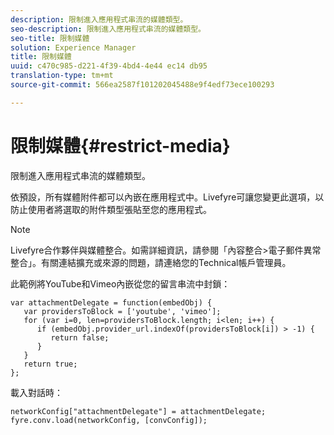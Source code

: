 ```yaml
---
description: 限制進入應用程式串流的媒體類型。
seo-description: 限制進入應用程式串流的媒體類型。
seo-title: 限制媒體
solution: Experience Manager
title: 限制媒體
uuid: c470c985-d221-4f39-4bd4-4e44 ec14 db95
translation-type: tm+mt
source-git-commit: 566ea2587f101202045488e9f4edf73ece100293

---
```



# 限制媒體{#restrict-media}

限制進入應用程式串流的媒體類型。

依預設，所有媒體附件都可以內嵌在應用程式中。Livefyre可讓您變更此選項，以防止使用者將選取的附件類型張貼至您的應用程式。

>[!NOTE]
>
>Livefyre合作夥伴與媒體整合。如需詳細資訊，請參閱「內容整合>電子郵件異常整合」。有關連結擴充或來源的問題，請連絡您的Technical帳戶管理員。

此範例將YouTube和Vimeo內嵌從您的留言串流中封鎖：

```
var attachmentDelegate = function(embedObj) { 
   var providersToBlock = ['youtube', 'vimeo']; 
   for (var i=0, len=providersToBlock.length; i<len; i++) { 
      if (embedObj.provider_url.indexOf(providersToBlock[i]) > -1) { 
         return false; 
      } 
   } 
   return true; 
};
```

載入對話時：

```
networkConfig["attachmentDelegate"] = attachmentDelegate; 
fyre.conv.load(networkConfig, [convConfig]);
```

